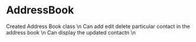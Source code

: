 # AddressBook
Created Address Book class \n
Can add edit delete particular contact in the address book \n
Can display the updated contactn \n
